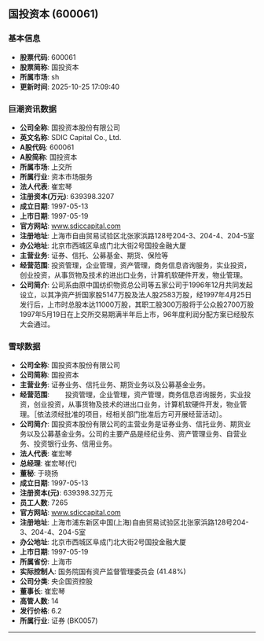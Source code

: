 ## 国投资本 (600061)

### 基本信息

- **股票代码**: 600061
- **股票简称**: 国投资本
- **所属市场**: sh
- **更新时间**: 2025-10-25 17:09:40

### 巨潮资讯数据

- **公司全称**: 国投资本股份有限公司
- **英文名称**: SDIC Capital Co., Ltd.
- **A股代码**: 600061
- **A股简称**: 国投资本
- **所属市场**: 上交所
- **所属行业**: 资本市场服务
- **法人代表**: 崔宏琴
- **注册资本(万元)**: 639398.3207
- **成立日期**: 1997-05-13
- **上市日期**: 1997-05-19
- **官方网站**: www.sdiccapital.com
- **注册地址**: 上海市自由贸易试验区北张家浜路128号204-3、204-4、204-5室
- **办公地址**: 北京市西城区阜成门北大街2号国投金融大厦
- **主营业务**: 证券、信托、公募基金、期货、保险等
- **经营范围**: 投资管理，企业管理，资产管理，商务信息咨询服务，实业投资，创业投资，从事货物及技术的进出口业务，计算机软硬件开发，物业管理。
- **公司简介**: 公司系由原中国纺织物资总公司等五家公司于1996年12月共同发起设立，以其净资产折国家股5147万股及法人股2583万股，经1997年4月25日发行后，上市时总股本达11000万股，其职工股300万股将于公众股2700万股1997年5月19日在上交所交易期满半年后上市，96年度利润分配方案已经股东大会通过。

### 雪球数据

- **公司全称**: 国投资本股份有限公司
- **公司简称**: 国投资本
- **主营业务**: 证券业务、信托业务、期货业务以及公募基金业务。
- **经营范围**: 　　投资管理，企业管理，资产管理，商务信息咨询服务，实业投资，创业投资，从事货物及技术的进出口业务，计算机软硬件开发，物业管理。［依法须经批准的项目，经相关部门批准后方可开展经营活动］。
- **公司简介**: 国投资本股份有限公司的主营业务是证券业务、信托业务、期货业务以及公募基金业务。公司的主要产品是经纪业务、资产管理业务、自营业务、投资银行业务、信用业务。
- **法人代表**: 崔宏琴
- **总经理**: 崔宏琴(代)
- **董秘**: 于晓扬
- **成立日期**: 1997-05-13
- **注册资本(元)**: 639398.32万元
- **员工人数**: 7265
- **官方网站**: www.sdiccapital.com
- **注册地址**: 上海市浦东新区中国(上海)自由贸易试验区北张家浜路128号204-3、204-4、204-5室
- **办公地址**: 北京市西城区阜成门北大街2号国投金融大厦
- **上市日期**: 1997-05-19
- **所属省份**: 上海市
- **实际控制人**: 国务院国有资产监督管理委员会 (41.48%)
- **公司分类**: 央企国资控股
- **董事长**: 崔宏琴
- **高管人数**: 14
- **发行价格**: 6.2
- **所属行业**: 证券 (BK0057)

---